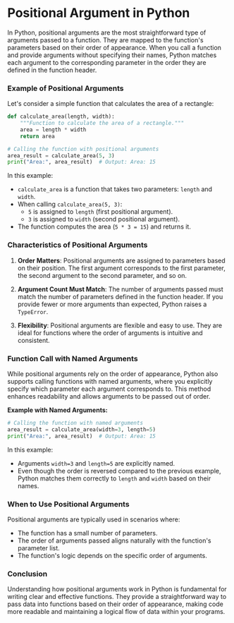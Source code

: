 # Positional Argument in Python

In Python, positional arguments are the most straightforward type of arguments passed to a function. They are mapped to the function's parameters based on their order of appearance. When you call a function and provide arguments without specifying their names, Python matches each argument to the corresponding parameter in the order they are defined in the function header.

### Example of Positional Arguments

Let's consider a simple function that calculates the area of a rectangle:

```python
def calculate_area(length, width):
    """Function to calculate the area of a rectangle."""
    area = length * width
    return area

# Calling the function with positional arguments
area_result = calculate_area(5, 3)
print("Area:", area_result)  # Output: Area: 15
```

In this example:
- `calculate_area` is a function that takes two parameters: `length` and `width`.
- When calling `calculate_area(5, 3)`:
  - `5` is assigned to `length` (first positional argument).
  - `3` is assigned to `width` (second positional argument).
- The function computes the area (`5 * 3 = 15`) and returns it.

### Characteristics of Positional Arguments

1. **Order Matters**: Positional arguments are assigned to parameters based on their position. The first argument corresponds to the first parameter, the second argument to the second parameter, and so on.

2. **Argument Count Must Match**: The number of arguments passed must match the number of parameters defined in the function header. If you provide fewer or more arguments than expected, Python raises a `TypeError`.

3. **Flexibility**: Positional arguments are flexible and easy to use. They are ideal for functions where the order of arguments is intuitive and consistent.

### Function Call with Named Arguments

While positional arguments rely on the order of appearance, Python also supports calling functions with named arguments, where you explicitly specify which parameter each argument corresponds to. This method enhances readability and allows arguments to be passed out of order.

**Example with Named Arguments:**

```python
# Calling the function with named arguments
area_result = calculate_area(width=3, length=5)
print("Area:", area_result)  # Output: Area: 15
```

In this example:
- Arguments `width=3` and `length=5` are explicitly named.
- Even though the order is reversed compared to the previous example, Python matches them correctly to `length` and `width` based on their names.

### When to Use Positional Arguments

Positional arguments are typically used in scenarios where:
- The function has a small number of parameters.
- The order of arguments passed aligns naturally with the function's parameter list.
- The function's logic depends on the specific order of arguments.

### Conclusion

Understanding how positional arguments work in Python is fundamental for writing clear and effective functions. They provide a straightforward way to pass data into functions based on their order of appearance, making code more readable and maintaining a logical flow of data within your programs.